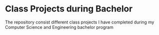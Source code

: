 # Class Projects during Bachelor 
The repository consist different class projects I have completed during my Computer Science and Engineering bachelor program
